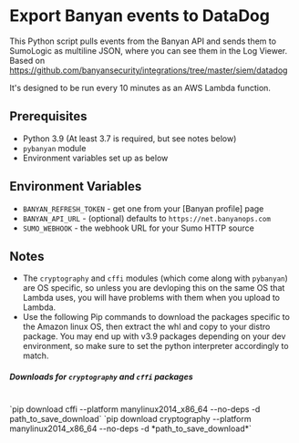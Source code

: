 Export Banyan events to DataDog
===============================

This Python script pulls events from the Banyan API and sends them to SumoLogic as multiline JSON, where you can see them in the Log Viewer.
Based on https://github.com/banyansecurity/integrations/tree/master/siem/datadog

It's designed to be run every 10 minutes as an AWS Lambda function.

## Prerequisites

* Python 3.9 (At least 3.7 is required, but see notes below)
* `pybanyan` module
* Environment variables set up as below

## Environment Variables

* `BANYAN_REFRESH_TOKEN` - get one from your [Banyan profile] page
* `BANYAN_API_URL` - (optional) defaults to `https://net.banyanops.com`
* `SUMO_WEBHOOK` - the webhook URL for your Sumo HTTP source

## Notes

* The `cryptography` and `cffi` modules (which come along with `pybanyan`) are OS specific, so unless you are devloping this on the same OS that Lambda uses, you will have problems with them when you upload to Lambda.
* Use the following Pip commands to download the packages specific to the Amazon linux OS, then extract the whl and copy to your distro package.
You may end up with v3.9 packages depending on your dev environment, so make sure to set the python interpreter accordingly to match.

##### Downloads for `cryptography` and `cffi` packages  
<br>
`pip download cffi --platform manylinux2014_x86_64 --no-deps -d path_to_save_download`
`pip download cryptography --platform manylinux2014_x86_64 --no-deps -d *path_to_save_download*`

